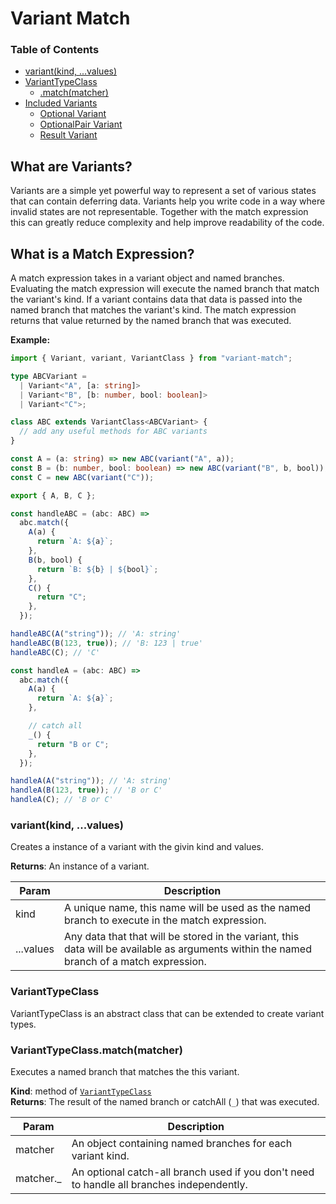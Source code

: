 # Variant Match

### Table of Contents

- [variant(kind, ...values)](#variantkind-values)
- [VariantTypeClass](#varianttypeclass)
  - [.match(matcher)](#varianttypeclassmatchmatcher)
- [Included Variants](/docs/variant.md)
  - [Optional Variant](/docs/optional.md)
  - [OptionalPair Variant](/docs/optional-pair.md)
  - [Result Variant](/docs/result.md)

## What are Variants?

Variants are a simple yet powerful way to represent a set of various states that can contain deferring data. Variants help you write code in a way where invalid states are not representable. Together with the match expression this can greatly reduce complexity and help improve readability of the code.

## What is a Match Expression?

A match expression takes in a variant object and named branches. Evaluating the match expression will execute the named branch that match the variant's kind. If a variant contains data that data is passed into the named branch that matches the variant's kind. The match expression returns that value returned by the named branch that was executed.

**Example:**

```ts
import { Variant, variant, VariantClass } from "variant-match";

type ABCVariant =
  | Variant<"A", [a: string]>
  | Variant<"B", [b: number, bool: boolean]>
  | Variant<"C">;

class ABC extends VariantClass<ABCVariant> {
  // add any useful methods for ABC variants
}

const A = (a: string) => new ABC(variant("A", a));
const B = (b: number, bool: boolean) => new ABC(variant("B", b, bool));
const C = new ABC(variant("C"));

export { A, B, C };

const handleABC = (abc: ABC) =>
  abc.match({
    A(a) {
      return `A: ${a}`;
    },
    B(b, bool) {
      return `B: ${b} | ${bool}`;
    },
    C() {
      return "C";
    },
  });

handleABC(A("string")); // 'A: string'
handleABC(B(123, true)); // 'B: 123 | true'
handleABC(C); // 'C'

const handleA = (abc: ABC) =>
  abc.match({
    A(a) {
      return `A: ${a}`;
    },

    // catch all
    _() {
      return "B or C";
    },
  });

handleA(A("string")); // 'A: string'
handleA(B(123, true)); // 'B or C'
handleA(C); // 'B or C'

```

### variant(kind, ...values)
Creates a instance of a variant with the givin kind and values.

**Returns**: An instance of a variant.  

| Param | Description |
| --- | --- |
| kind | A unique name, this name will be used as the named branch to execute in the match expression. |
| ...values | Any data that that will be stored in the variant, this data will be available as arguments within the named branch of a match expression. |

### VariantTypeClass
VariantTypeClass is an abstract class that can be extended to create variant types.

### VariantTypeClass.match(matcher)
Executes a named branch that matches the this variant.

**Kind**: method of [`VariantTypeClass`](#varianttypeclass)  
**Returns**:  The result of the named branch or catchAll (`_`) that was executed.  

| Param | Description |
| --- | --- |
| matcher | An object containing named branches for each variant kind. |
| matcher._ | An optional catch-all branch used if you don't need to handle all branches independently. |

